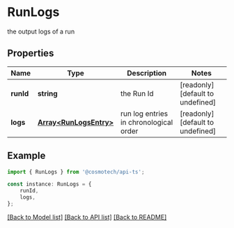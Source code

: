 # RunLogs

the output logs of a run

## Properties

Name | Type | Description | Notes
------------ | ------------- | ------------- | -------------
**runId** | **string** | the Run Id | [readonly] [default to undefined]
**logs** | [**Array&lt;RunLogsEntry&gt;**](RunLogsEntry.md) | run log entries in chronological order | [readonly] [default to undefined]

## Example

```typescript
import { RunLogs } from '@cosmotech/api-ts';

const instance: RunLogs = {
    runId,
    logs,
};
```

[[Back to Model list]](../README.md#documentation-for-models) [[Back to API list]](../README.md#documentation-for-api-endpoints) [[Back to README]](../README.md)
